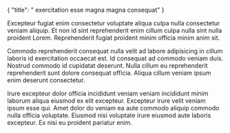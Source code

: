 {
  "title": " exercitation esse magna magna consequat"
}

Excepteur fugiat enim consectetur voluptate aliqua culpa nulla consectetur veniam aliquip. Et non id sint reprehenderit enim cillum culpa nulla sint nulla proident Lorem. Reprehenderit fugiat proident minim officia minim anim sit.

Commodo reprehenderit consequat nulla velit ad labore adipisicing in cillum laboris id exercitation occaecat est. Id consequat ad commodo veniam duis. Nostrud commodo id cupidatat deserunt. Nulla cillum eu reprehenderit reprehenderit sunt dolore consequat officia. Aliqua cillum veniam ipsum enim deserunt consectetur.

Irure excepteur dolor officia incididunt veniam veniam incididunt minim laborum aliqua eiusmod ex elit excepteur. Excepteur irure velit veniam ipsum esse qui. Amet dolor do veniam ea aute commodo aliquip commodo nulla officia voluptate. Eiusmod nisi voluptate irure eiusmod aute laboris excepteur. Ex nisi eu proident pariatur enim.